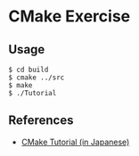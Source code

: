 CMake Exercise
==============

## Usage

```
$ cd build
$ cmake ../src
$ make
$ ./Tutorial
```

## References

* [CMake Tutorial (in Japanese)](http://opencv.jp/cmake/cmake_tutorial.html)
